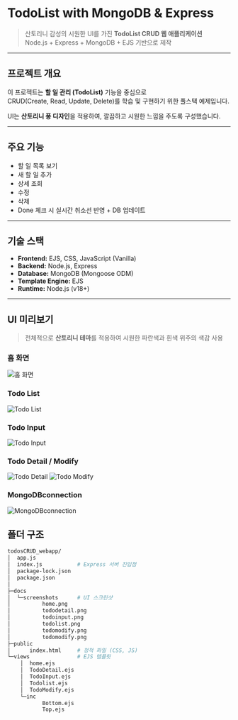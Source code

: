 # TodoList with MongoDB & Express

> 산토리니 감성의 시원한 UI를 가진 **TodoList CRUD 웹 애플리케이션**  
> Node.js + Express + MongoDB + EJS 기반으로 제작

---

## 프로젝트 개요

이 프로젝트는 **할 일 관리 (TodoList)** 기능을 중심으로  
CRUD(Create, Read, Update, Delete)를 학습 및 구현하기 위한 풀스택 예제입니다.  

UI는 **산토리니 풍 디자인**을 적용하여, 깔끔하고 시원한 느낌을 주도록 구성했습니다.  

---

## 주요 기능

- 할 일 목록 보기
- 새 할 일 추가
- 상세 조회
- 수정
- 삭제
- Done 체크 시 실시간 취소선 반영 + DB 업데이트

---

## 기술 스택

- **Frontend:** EJS, CSS, JavaScript (Vanilla)
- **Backend:** Node.js, Express
- **Database:** MongoDB (Mongoose ODM)
- **Template Engine:** EJS
- **Runtime:** Node.js (v18+)

---

## UI 미리보기

> 전체적으로 **산토리니 테마**를 적용하여 시원한 파란색과 흰색 위주의 색감 사용  

### 홈 화면
![홈 화면](./docs/screenshots/home.png)

### Todo List
![Todo List](./docs/screenshots/todolist.png)

### Todo Input
![Todo Input](./docs/screenshots/todoinput.png)

### Todo Detail / Modify
![Todo Detail](./docs/screenshots/tododetail.png)
![Todo Modify](./docs/screenshots/todomodify.png)

### MongoDBconnection
![MongoDBconnection](./docs/screenshots/MongoDBconnection.png)

## 폴더 구조
```bash
todosCRUD_webapp/
│  app.js
│  index.js           # Express 서버 진입점
│  package-lock.json
│  package.json
│
├─docs
│  └─screenshots      # UI 스크린샷
│          home.png
│          tododetail.png
│          todoinput.png
│          todolist.png
│          todomodify.png
│          todomodify.png
├─public
│      index.html     # 정적 파일 (CSS, JS)
└─views               # EJS 템플릿
    │  home.ejs
    │  TodoDetail.ejs
    │  TodoInput.ejs
    │  Todolist.ejs
    │  TodoModify.ejs
    └─inc
           Bottom.ejs
           Top.ejs


